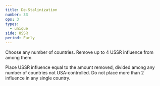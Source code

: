 ```yaml
---
title: De-Stalinization
number: 33
ops: 3
types:
  - unique
side: USSR
period: Early
---
```

Choose any number of countries. Remove up to 4 USSR influence from among them.

Place USSR influence equal to the amount removed, divided among any number of countries not USA-controlled. Do not place more than 2 influence in any single country.
